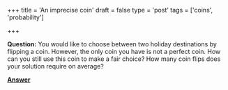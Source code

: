 +++
title = 'An imprecise coin'
draft = false
type = 'post'
tags = ['coins', 'probability']

+++

**Question:** You would like to choose between two holiday destinations by flipping a coin. However, the only coin you have is not a perfect coin. How can you still use this coin to make a fair choice? How many coin flips does your solution require on average?

[**Answer**](/puzzles/imprecise_coin_answer/)